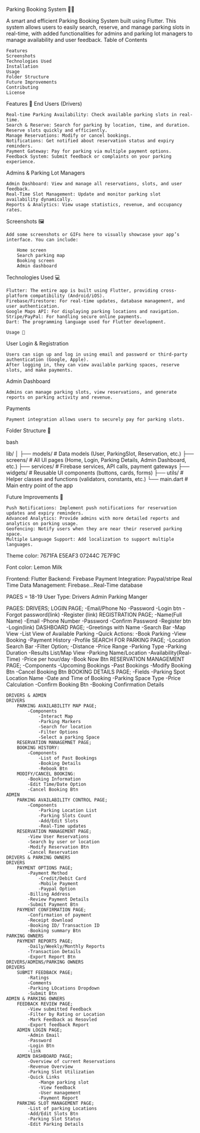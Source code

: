 Parking Booking System 🚗📱

A smart and efficient Parking Booking System built using Flutter. This system allows users to easily search, reserve, and manage parking slots in real-time, with added functionalities for admins and parking lot managers to manage availability and user feedback.
Table of Contents

    Features
    Screenshots
    Technologies Used
    Installation
    Usage
    Folder Structure
    Future Improvements
    Contributing
    License

Features 🎯
End Users (Drivers)

    Real-time Parking Availability: Check available parking slots in real-time.
    Search & Reserve: Search for parking by location, time, and duration. Reserve slots quickly and efficiently.
    Manage Reservations: Modify or cancel bookings.
    Notifications: Get notified about reservation status and expiry reminders.
    Payment Gateway: Pay for parking via multiple payment options.
    Feedback System: Submit feedback or complaints on your parking experience.

Admins & Parking Lot Managers

    Admin Dashboard: View and manage all reservations, slots, and user feedback.
    Real-Time Slot Management: Update and monitor parking slot availability dynamically.
    Reports & Analytics: View usage statistics, revenue, and occupancy rates.

Screenshots 🖼️

    Add some screenshots or GIFs here to visually showcase your app’s interface. You can include:

        Home screen
        Search parking map
        Booking screen
        Admin dashboard

Technologies Used 💻

    Flutter: The entire app is built using Flutter, providing cross-platform compatibility (Android/iOS).
    Firebase/Firestore: For real-time updates, database management, and user authentication.
    Google Maps API: For displaying parking locations and navigation.
    Stripe/PayPal: For handling secure online payments.
    Dart: The programming language used for Flutter development.

    Usage 🚀
User Login & Registration

    Users can sign up and log in using email and password or third-party authentication (Google, Apple).
    After logging in, they can view available parking spaces, reserve slots, and make payments.

Admin Dashboard

    Admins can manage parking slots, view reservations, and generate reports on parking activity and revenue.

Payments

    Payment integration allows users to securely pay for parking slots.

Folder Structure 📂

bash

lib/
│
├── models/           # Data models (User, ParkingSlot, Reservation, etc.)
├── screens/          # All UI pages (Home, Login, Parking Details, Admin Dashboard, etc.)
├── services/         # Firebase services, API calls, payment gateways
├── widgets/          # Reusable UI components (buttons, cards, forms)
├── utils/            # Helper classes and functions (validators, constants, etc.)
└── main.dart         # Main entry point of the app

Future Improvements 🚧

    Push Notifications: Implement push notifications for reservation updates and expiry reminders.
    Advanced Analytics: Provide admins with more detailed reports and analytics on parking usage.
    Geofencing: Notify users when they are near their reserved parking space.
    Multiple Language Support: Add localization to support multiple languages.


Theme color: 7671FA
             E5EAF3
             07244C
             7E7F9C

Font color: Lemon Milk

Frontend: Flutter
Backend:  Firebase
Payment Integration: Paypal/stripe
Real Time Data Management: Firebase...Real-Time database

PAGES = 18-19
User Type: 
    Drivers
    Admin
    Parking Manger

PAGES:
    DRIVERS;
        LOGIN PAGE;
            -Email/Phone No
            -Password
            -Login btn
            -Forgot password(link)
            -Register (link)
        REGISTRATION PAGE;
            -Name(Full Name)
            -Email
            -Phone Number
            -Password
            -Confirm Password
            -Register btn
            -Login(link)
        DASHBOARD PAGE;
            -Greetings with Name
            -Search Bar
            -Map View
            -List View of Available Parking
            -Quick Actions:
                -Book Parking
                -View Booking
                -Payment History
                -Profile
        SEARCH FOR PARKING PAGE;
            -Location Search Bar
            -Filter Option;
                -Distance
                -Price Range
                -Parking Type
                -Parking Duration
            -Results List/Map View
                -Parking Name/Location
                -Availability(Real-Time)
                -Price per hour/day
                -Book Now Btn
        RESERVATION MANAGEMENT PAGE;
            -Components
                -Upcoming Bookings
                -Past Bookings
                -Modify Booking Btn
                -Cancel Booking Btn
        BOOKING DETAILS PAGE;
            -Fields
                -Parking Spot Location Name
                -Date and Time of Booking
                -Parking Space Type
                -Price Calculation
                -Confirm Booking Btn
                -Booking Confirmation Details

    DRIVERS & ADMIN
    DRIVERS
        PARKING AVAILABILITY MAP PAGE;
            -Components
                -Interact Map
                -Parking Markers
                -Search for location
                -Filter Options
                -Select a parking Space
        RESERVATION MANAGEMNET PAGE;
        BOOKING HISTORY:
            -Components
                -List of Past Bookings
                -Booking Details
                -Rebook Btn
        MODIFY/CANCEL BOOKING:
            -Booking Information
            -Edit Time/Date Option
            -Cancel Booking Btn
    ADMIN
        PARKING AVAILABILITY CONTROL PAGE;
            -Components
                -Parking Location List
                -Parking Slots Count
                -Add/Edit Slots
                -Real-Time updates
        RESERVATION MANAGEMENT PAGE;
            -View User Reservations
            -Search by user or location
            -Modify Reservation Btn
            -Cancel Reservation 
    DRIVERS & PARKING OWNERS
    DRIVERS
        PAYMENT OPTIONS PAGE;
            -Payment Method
                -Credit/Debit Card
                -Mobile Payment
                -Paypal Option
            -Billing Address
            -Review Payment Details
            -Submit Payment Btn
        PAYMENT CONFIRMATION PAGE;
            -Confirmation of payment
            -Receipt download
            -Booking ID/ Transaction ID
            -Booking summary Btn
    PARKING OWNERS
        PAYMENT REPORTS PAGE;
            -Daily/Weekly/Monthly Reports
            -Transaction Details
            -Export Report Btn
    DRIVERS/ADMINS/PARKING OWNERS
    DRIVERS
        SUBMIT FEEDBACK PAGE;
            -Ratings
            -Comments
            -Parking LOcations Dropdown
            -Submit Btn
    ADMIN & PARKING OWNERS
        FEEDBACK REVIEW PAGE;
            -View submitted Feedback
            -Filter by Rating or Location
            -Mark Feedback as Resovled
            -Export feedback Report
        ADMIN LOGIN PAGE;
            -Admin Email
            -Password
            -Login Btn
            -link
        ADMIN DASHBOARD PAGE;
            -Overview of current Reservations
            -Revenue Overview
            -Parking Slot Utilization
            -Quick Links
                -Mange parking slot
                -View feedback
                -User management
                -Payment Report
        PARKING SLOT MANAGEMENT PAGE;
            -List of parking Locations
            -Add/Edit Slots Btn
            -Parking Slot Status
            -Edit Parking Details




